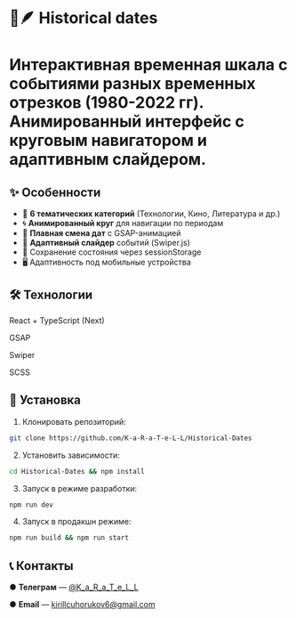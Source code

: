 # 📜🪶 Historical dates

# Интерактивная временная шкала с событиями разных временных отрезков (1980-2022 гг). Анимированный интерфейс с круговым навигатором и адаптивным слайдером.

## ✨ Особенности

- 🎯 **6 тематических категорий** (Технологии, Кино, Литература и др.)
- 🌀 **Анимированный круг** для навигации по периодам
- 📅 **Плавная смена дат** с GSAP-анимацией
- 📱 **Адаптивный слайдер** событий (Swiper.js)
- 🔄 Сохранение состояния через sessionStorage
- 🖥️ Адаптивность под мобильные устройства

## 🛠 Технологии

React + TypeScript (Next)

GSAP

Swiper

SCSS

## 🚀 Установка

1. Клонировать репозиторий:
```bash
git clone https://github.com/K-a-R-a-T-e-L-L/Historical-Dates
```

2. Установить зависимости:
```bash
cd Historical-Dates && npm install
```

3. Запуск в режиме разработки:

```bash
npm run dev
```

4. Запуск в продакшн режиме:
```bash
npm run build && npm run start
```

## 📞 Контакты
   ● **Телеграм** — [@K_a_R_a_T_e_L_L](https://t.me/K_a_R_a_T_e_L_L)
   
   ● **Email** — kirillcuhorukov6@gmail.com
